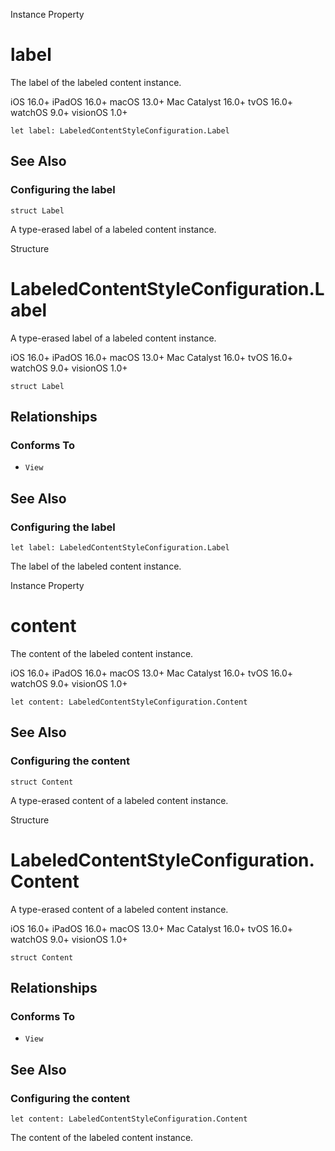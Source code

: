 Instance Property

# label

The label of the labeled content instance.

iOS 16.0+  iPadOS 16.0+  macOS 13.0+  Mac Catalyst 16.0+  tvOS 16.0+  watchOS
9.0+  visionOS 1.0+

    
    
    let label: LabeledContentStyleConfiguration.Label

## See Also

### Configuring the label

`struct Label`

A type-erased label of a labeled content instance.

Structure

# LabeledContentStyleConfiguration.Label

A type-erased label of a labeled content instance.

iOS 16.0+  iPadOS 16.0+  macOS 13.0+  Mac Catalyst 16.0+  tvOS 16.0+  watchOS
9.0+  visionOS 1.0+

    
    
    struct Label

## Relationships

### Conforms To

  * `View`

## See Also

### Configuring the label

`let label: LabeledContentStyleConfiguration.Label`

The label of the labeled content instance.

Instance Property

# content

The content of the labeled content instance.

iOS 16.0+  iPadOS 16.0+  macOS 13.0+  Mac Catalyst 16.0+  tvOS 16.0+  watchOS
9.0+  visionOS 1.0+

    
    
    let content: LabeledContentStyleConfiguration.Content

## See Also

### Configuring the content

`struct Content`

A type-erased content of a labeled content instance.

Structure

# LabeledContentStyleConfiguration.Content

A type-erased content of a labeled content instance.

iOS 16.0+  iPadOS 16.0+  macOS 13.0+  Mac Catalyst 16.0+  tvOS 16.0+  watchOS
9.0+  visionOS 1.0+

    
    
    struct Content

## Relationships

### Conforms To

  * `View`

## See Also

### Configuring the content

`let content: LabeledContentStyleConfiguration.Content`

The content of the labeled content instance.

